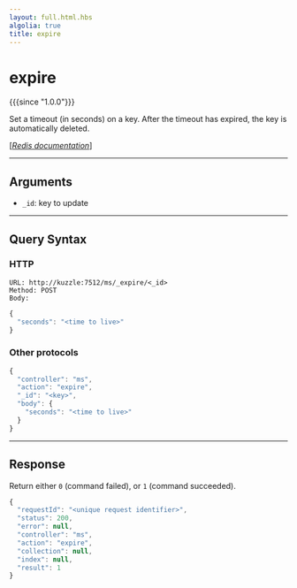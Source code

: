 ```yaml
---
layout: full.html.hbs
algolia: true
title: expire
---
```



# expire

{{{since "1.0.0"}}}

Set a timeout (in seconds) on a key. After the timeout has expired, the key is automatically deleted.

[[_Redis documentation_]](https://redis.io/commands/expire)

---

## Arguments

* `_id`: key to update

---

## Query Syntax

### HTTP

```http
URL: http://kuzzle:7512/ms/_expire/<_id>
Method: POST  
Body:
```

```js
{
  "seconds": "<time to live>"
}
```

### Other protocols


```js
{
  "controller": "ms",
  "action": "expire",
  "_id": "<key>",
  "body": {
    "seconds": "<time to live>"
  }
}
```

---

## Response

Return either `0` (command failed), or `1` (command succeeded).

```javascript
{
  "requestId": "<unique request identifier>",
  "status": 200,
  "error": null,
  "controller": "ms",
  "action": "expire",
  "collection": null,
  "index": null,
  "result": 1
}
```
